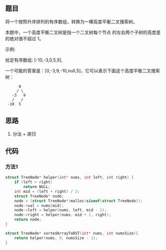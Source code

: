 ## 题目

将一个按照升序排列的有序数组，转换为一棵高度平衡二叉搜索树。

本题中，一个高度平衡二叉树是指一个二叉树每个节点 的左右两个子树的高度差的绝对值不超过 1。

示例:

给定有序数组: [-10,-3,0,5,9],

一个可能的答案是：[0,-3,9,-10,null,5]，它可以表示下面这个高度平衡二叉搜索树：

          0
         / \
       -3   9
       /   /
     -10  5

## 思路

1. 分治 + 递归

## 代码

### 方法1

```c
struct TreeNode* helper(int* nums, int left, int right) {
    if (left > right)
        return NULL;
    int mid = (left + right) / 2;
    struct TreeNode* node;
    node = (struct TreeNode*)malloc(sizeof(struct TreeNode));
    node->val = nums[mid];
    node->left = helper(nums, left, mid - 1);
    node->right = helper(nums, mid + 1, right);
    return node;
}

struct TreeNode* sortedArrayToBST(int* nums, int numsSize){
    return helper(nums, 0, numsSize - 1);
}
```